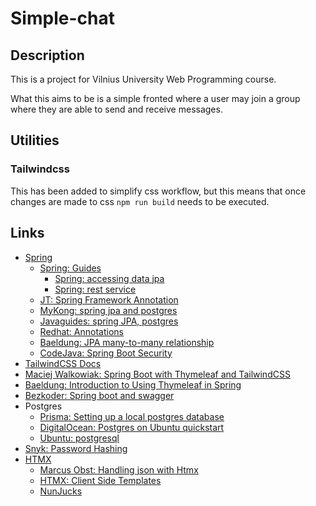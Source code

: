 # Simple-chat

## Description

This is a project for Vilnius University Web Programming course.

What this aims to be is a simple fronted where a user may join a group where they are able to send
and receive messages.

## Utilities

### Tailwindcss

This has been added to simplify css workflow, but this means that once changes are made to
css `npm run build` needs to be executed.

## Links

- [Spring](https://spring.io)
  - [Spring: Guides](https://spring.io/guides)
    - [Spring: accessing data jpa](https://spring.io/guides/gs/accessing-data-jpa/)
    - [Spring: rest service](https://spring.io/guides/gs/rest-service/)
  - [JT: Spring Framework Annotation](https://springframework.guru/spring-framework-annotations/)
  - [MyKong: spring jpa and postgres](https://mkyong.com/spring-boot/spring-boot-spring-data-jpa-postgresql/)
  - [Javaguides: spring JPA, postgres](https://www.javaguides.net/2019/08/spring-boot-spring-data-jpa-postgresql-example.html)
  - [Redhat: Annotations](https://access.redhat.com/documentation/en-us/jboss_enterprise_application_platform/5/html-single/hibernate_annotations_reference_guide/index#entity-mapping-association)
  - [Baeldung: JPA many-to-many relationship](https://www.baeldung.com/jpa-many-to-many)
  - [CodeJava: Spring Boot Security](https://www.codejava.net/frameworks/spring-boot/user-registration-and-login-tutorial)
- [TailwindCSS Docs](https://tailwindcss.com/docs/)
- [Maciej Walkowiak: Spring Boot with Thymeleaf and TailwindCSS](https://maciejwalkowiak.com/blog/spring-boot-thymeleaf-tailwindcss/) 
- [Baeldung: Introduction to Using Thymeleaf in Spring](https://www.baeldung.com/thymeleaf-in-spring-mvc)
- [Bezkoder: Spring boot and swagger](https://www.bezkoder.com/spring-boot-swagger-3/)
- Postgres
  - [Prisma: Setting up a local postgres database](https://www.prisma.io/dataguide/postgresql/setting-up-a-local-postgresql-database#setting-up-postgresql-on-windows)
  - [DigitalOcean: Postgres on Ubuntu quickstart](https://www.digitalocean.com/community/tutorials/how-to-install-postgresql-on-ubuntu-22-04-quickstart)
  - [Ubuntu: postgresql](https://ubuntu.com/server/docs/databases-postgresql)
- [Snyk: Password Hashing](https://snyk.io/blog/password-hashing-java-applications/)
- [HTMX](https://htmx.org/)
  - [Marcus Obst: Handling json with Htmx](https://marcus-obst.de/blog/htmx-json-handling)
  - [HTMX: Client Side Templates](https://htmx.org/extensions/client-side-templates/)
  - [NunJucks](https://mozilla.github.io/nunjucks/)